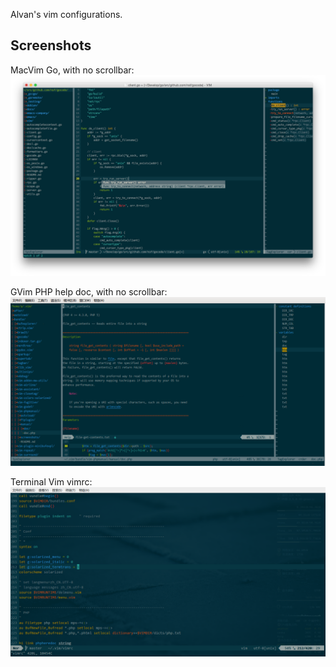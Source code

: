 Alvan's vim configurations.

Screenshots
-----------

MacVim Go, with no scrollbar:
![vimgo.png](images/20150529/vimgo.png)

GVim PHP help doc, with no scrollbar:
![doc.png](images/20140730/doc.png)

Terminal Vim vimrc:
![vimrc.terminal.png](images/20140911/vimrc.terminal.png)
